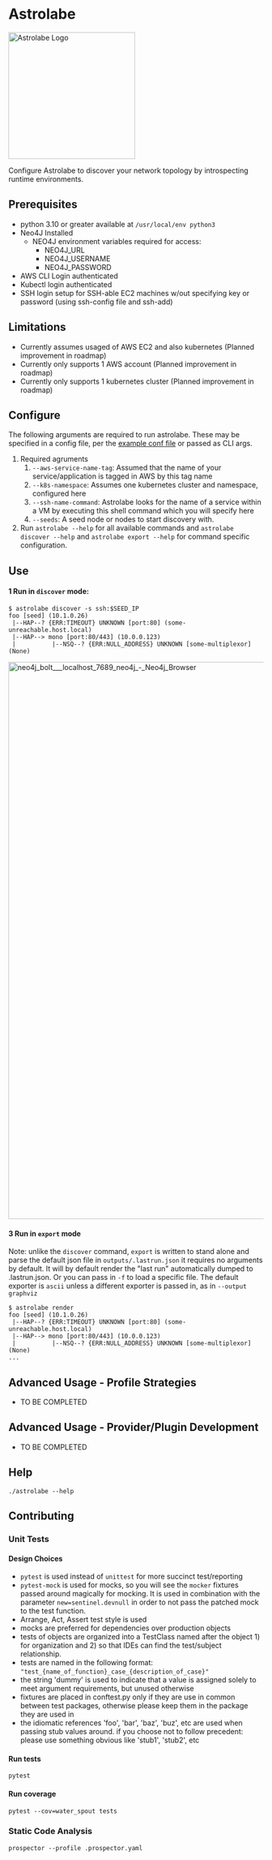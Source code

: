# Astrolabe
<img src="https://github.com/user-attachments/assets/5bcf7663-65fc-4fc3-b30e-da456a08d7d2" alt="Astrolabe Logo" width="250"/>

Configure Astrolabe to discover your network topology by introspecting runtime environments.

## Prerequisites
* python 3.10 or greater available at `/usr/local/env python3`
* Neo4J Installed
  * NEO4J environment variables required for access:
    * NEO4J_URL
    * NEO4J_USERNAME
    * NEO4J_PASSWORD
* AWS CLI Login authenticated
* Kubectl login authenticated
* SSH login setup for SSH-able EC2 machines w/out specifying key or password (using ssh-config file and ssh-add)

## Limitations
* Currently assumes usaged of AWS EC2 and also kubernetes (Planned improvement in roadmap)
* Currently only supports 1 AWS account (Planned improvement in roadmap)
* Currently only supports 1 kubernetes cluster (Planned improvement in roadmap)
  

## Configure
The following arguments are required to run astrolabe.  These may be specified in a config file, per the [example conf file](./astrolabe.conf.example) or passed as CLI args.
1. Required agruments
   1.  `--aws-service-name-tag`: Assumed that the name of your service/application is tagged in AWS by this tag name
   2.  `--k8s-namespace`: Assumes one kubernetes cluster and namespace, configured here
   3.  `--ssh-name-command`: Astrolabe looks for the name of a service within a VM by executing this shell command which you will specify here
   4.  `--seeds`: A seed node or nodes to start discovery with.
1. Run `astrolabe --help` for all available commands and `astrolabe discover --help` and `astrolabe export --help` for command specific configuration.



## Use
#### 1 Run in `discover` mode:

```
$ astrolabe discover -s ssh:$SEED_IP
foo [seed] (10.1.0.26)
 |--HAP--? {ERR:TIMEOUT} UNKNOWN [port:80] (some-unreachable.host.local)
 |--HAP--> mono [port:80/443] (10.0.0.123)
 |          |--NSQ--? {ERR:NULL_ADDRESS} UNKNOWN [some-multiplexor] (None)
```

<img width="1099" alt="neo4j_bolt___localhost_7689_neo4j_-_Neo4j_Browser" src="https://github.com/user-attachments/assets/acd0e09e-3edf-4238-809d-a13d1356847d">

#### 3 Run in `export` mode
Note: unlike the `discover` command, `export` is written to stand alone and parse the default json file in `outputs/.lastrun.json` it requires no arguments by default.
It will by default render the "last run" automatically dumped to .lastrun.json.  Or you can pass in `-f` to load a specific file.  The default exporter is `ascii` unless a different exporter is passed in, as in `--output graphviz`

``` 
$ astrolabe render
foo [seed] (10.1.0.26)
 |--HAP--? {ERR:TIMEOUT} UNKNOWN [port:80] (some-unreachable.host.local)
 |--HAP--> mono [port:80/443] (10.0.0.123)
 |          |--NSQ--? {ERR:NULL_ADDRESS} UNKNOWN [some-multiplexor] (None)
...
```

## Advanced Usage - Profile Strategies
* TO BE COMPLETED

## Advanced Usage - Provider/Plugin Development
* TO BE COMPLETED

## Help
```
./astrolabe --help
```


## Contributing

### Unit Tests
#### Design Choices
* `pytest` is used instead of `unittest` for more succinct test/reporting
* `pytest-mock` is used for mocks, so you will see the `mocker` fixtures passed around magically for mocking. It is used in combination with the parameter `new=sentinel.devnull` in order to not pass the patched mock to the test function. 
* Arrange, Act, Assert test style is used
* mocks are preferred for dependencies over production objects
* tests of objects are organized into a TestClass named after the object 1) for organization and 2) so that IDEs can find the test/subject relationship.
* tests are named in the following format: `"test_{name_of_function}_case_{description_of_case}"`
* the string 'dummy' is used to indicate that a value is assigned solely to meet argument requirements, but unused otherwise
* fixtures are placed in conftest.py only if they are use in common between test packages, otherwise please keep them in the package they are used in
* the idiomatic references 'foo', 'bar', 'baz', 'buz', etc are used when passing stub values around.  if you choose not to follow precedent:  please use something obvious like 'stub1', 'stub2', etc

#### Run tests
```
pytest
```

#### Run coverage
```
pytest --cov=water_spout tests
```

### Static Code Analysis
```
prospector --profile .prospector.yaml 
```

